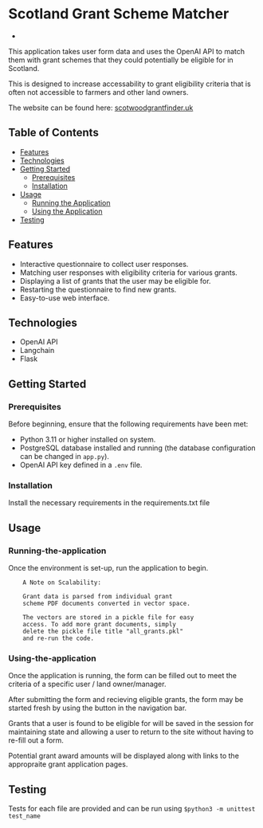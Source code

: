 # Scotland Grant Scheme Matcher
-
This application takes user form data and uses the OpenAI API to match them with grant schemes that they could potentially be eligible for in Scotland.

This is designed to increase accessability to grant eligibility criteria that is often not accessible to farmers and other land owners.

The website can be found here: [scotwoodgrantfinder.uk](http://scotwoodgrantfinder.uk/)

## Table of Contents

- [Features](#features)
- [Technologies](#technologies)
- [Getting Started](#getting-started)
  - [Prerequisites](#prerequisites)
  - [Installation](#installation)
- [Usage](#usage)
  - [Running the Application](#running-the-application)
  - [Using the Application](#using-the-application)
- [Testing](#testing)

## Features

- Interactive questionnaire to collect user responses.
- Matching user responses with eligibility criteria for various grants.
- Displaying a list of grants that the user may be eligible for.
- Restarting the questionnaire to find new grants.
- Easy-to-use web interface.

## Technologies

- OpenAI API
- Langchain
- Flask

## Getting Started

### Prerequisites

Before beginning, ensure that the following requirements have been met:

- Python 3.11 or higher installed on system.
- PostgreSQL database installed and running (the database configuration can be changed in `app.py`).
- OpenAI API key defined in a `.env` file.

### Installation

Install the necessary requirements in the requirements.txt file

## Usage

### Running-the-application

Once the environment is set-up, run the application to begin.


		A Note on Scalability: 
		
		Grant data is parsed from individual grant
		scheme PDF documents converted in vector space.
		
		The vectors are stored in a pickle file for easy
		access. To add more grant documents, simply
		delete the pickle file title "all_grants.pkl"
		and re-run the code.

### Using-the-application

Once the application is running, the form can be filled out to meet the criteria of a specific user / land owner/manager.

After submitting the form and recieving eligible grants, the form may be started fresh by using the button in the navigation bar.

Grants that a user is found to be eligible for will be saved in the session for maintaining state and allowing a user to return to the site without having to re-fill out a form.

Potential grant award amounts will be displayed along with links to the appropraite grant application pages.

## Testing
		
Tests for each file are provided and can be run using `$python3 -m unittest test_name`